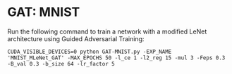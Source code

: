 # GAT: MNIST

Run the following command to train a network with a modified LeNet architecture using Guided Adversarial Training:

`CUDA_VISIBLE_DEVICES=0 python GAT-MNIST.py -EXP_NAME 'MNIST_MLeNet_GAT' -MAX_EPOCHS 50 -l_ce 1 -l2_reg 15 -mul 3 -Feps 0.3 -B_val 0.3 -b_size 64 -lr_factor 5` 
